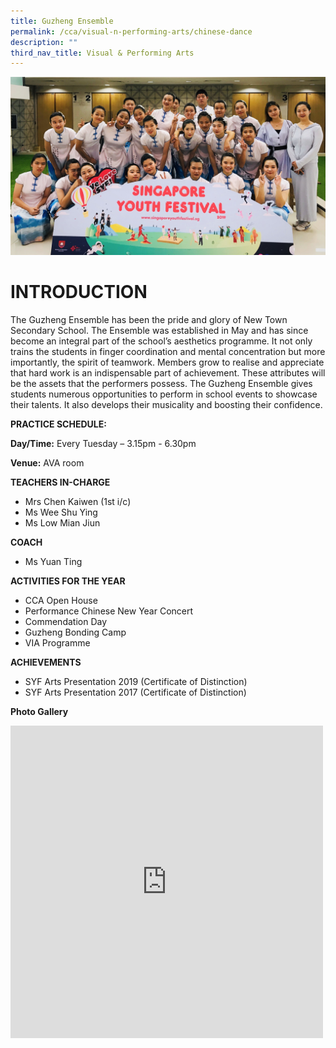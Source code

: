 ```yaml
---
title: Guzheng Ensemble
permalink: /cca/visual-n-performing-arts/chinese-dance
description: ""
third_nav_title: Visual & Performing Arts
---
```

![](/images/IMG-7168.jpg)
# INTRODUCTION

The Guzheng Ensemble has been the pride and glory of New Town Secondary School. The Ensemble was established in May and has since become an integral part of the school’s aesthetics programme. It not only trains the students in finger coordination and mental concentration but more importantly, the spirit of teamwork. Members grow to realise and appreciate that hard work is an indispensable part of achievement. These attributes will be the assets that the performers possess. The Guzheng Ensemble gives students numerous opportunities to perform in school events to showcase their talents. It also develops their musicality and boosting their confidence. 

**PRACTICE SCHEDULE:**

**Day/Time:** Every Tuesday – 3.15pm - 6.30pm

**Venue:** AVA room

**TEACHERS IN-CHARGE**

* Mrs Chen Kaiwen (1st i/c)
* Ms Wee Shu Ying
* Ms Low Mian Jiun

**COACH**

* Ms Yuan Ting

**ACTIVITIES FOR THE YEAR**


* CCA Open House 
* Performance Chinese New Year Concert 
* Commendation Day
* Guzheng Bonding Camp 
* VIA Programme 


**ACHIEVEMENTS**

* SYF Arts Presentation 2019 (Certificate of Distinction)
* SYF Arts Presentation 2017 (Certificate of Distinction) 

**Photo Gallery**
<iframe allowfullscreen="true" height="500" width="500" frameborder="0" src="https://docs.google.com/presentation/d/e/2PACX-1vRRJm1gvIeeQRFMKawzfS2LBE7lYERfiC-XPVGTuiS4WQuWuvkMEbMcBMqMtMwiD1CwrObKdY3C7l11/embed?start=true&amp;loop=true&amp;delayms=3000"></iframe>
